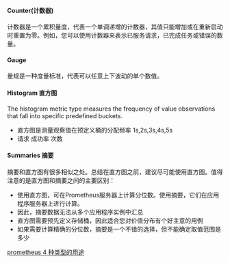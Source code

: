 #### Counter(计数器)
计数器是一个累积量度，代表一个单调递增的计数器，其值只能增加或在重新启动时重置为零。例如，您可以使用计数器来表示已服务请求，已完成任务或错误的数量。
#### Gauge
量规是一种度量标准，代表可以任意上下波动的单个数值。
####  Histogram 直方图
The histogram metric type measures the frequency of value observations that fall into specific predefined buckets.
- 直方图是测量观察值在预定义桶的分配频率
 1s,2s,3s,4s,5s
- 请求 成功率  次数
#### Summaries 摘要
摘要和直方图有很多相似之处。总结在直方图之前，建议尽可能使用直方图。值得注意的是直方图和摘要之间的主要区别：
- 使用直方图，可在Prometheus服务器上计算分位数。使用摘要，它们在应用程序服务器上进行计算。
- 因此，摘要数据无法从多个应用程序实例中汇总
- 直方图需要预先定义存储桶，因此适合您对价值分布有个好主意的用例
- 如果需要计算精确的分位数，摘要是一个不错的选择，但不能确定取值范围是多少

[prometheus 4 种类型的用途](https://tomgregory.com/the-four-types-of-prometheus-metrics/#3_Histograms)
